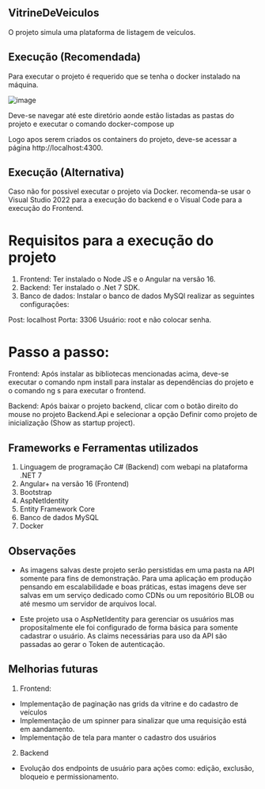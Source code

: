 ## VitrineDeVeiculos

 O projeto simula uma plataforma de listagem de veículos.

## Execução (Recomendada)

Para executar o projeto é requerido que se tenha o docker instalado na máquina.

![image](https://github.com/filipimosquini/VitrineDeVeiculos/assets/5280221/734b66b7-dfb4-4d88-819a-9389a4fa9de3)

Deve-se navegar até este diretório aonde estão listadas as pastas do projeto e executar o comando docker-compose up

Logo apos serem criados os containers do projeto, deve-se acessar a página http://localhost:4300.

## Execução (Alternativa)

Caso não for possivel executar o projeto via Docker. recomenda-se usar o Visual Studio 2022 para a execução do backend
e o Visual Code para a execução do Frontend.

# Requisitos para a execução do projeto

1. Frontend: Ter instalado o Node JS e o Angular na versão 16.
2. Backend: Ter instalado o .Net 7 SDK.
3. Banco de dados: Instalar o banco de dados MySQl realizar as seguintes configurações:

Post: localhost
Porta: 3306
Usuário: root e não colocar senha.

# Passo a passo:

Frontend:
Após instalar as bibliotecas mencionadas acima, deve-se executar o comando npm install para instalar as dependências do projeto
e o comando ng s para executar o frontend.

Backend:
Após baixar o projeto backend, clicar com o botão direito do mouse no projeto Backend.Api e selecionar a opção Definir como projeto de inicialização (Show as startup project).

## Frameworks e Ferramentas utilizados

1. Linguagem de programação C# (Backend) com webapi na plataforma .NET 7
2. Angular+ na versão 16 (Frontend)
3. Bootstrap
4. AspNetIdentity
5. Entity Framework Core
6. Banco de dados MySQL
7. Docker

## Observações

* As imagens salvas deste projeto serão persistidas em uma pasta na API somente para fins de demonstração. Para uma aplicação em produção
pensando em escalabilidade e boas práticas, estas imagens deve ser salvas em um serviço dedicado como CDNs ou um repositório BLOB ou até
mesmo um servidor de arquivos local.

* Este projeto usa o AspNetIdentity para gerenciar os usuários mas propositalmente ele foi configurado de forma básica para somente cadastrar o usuário.
As claims necessárias para uso da API são passadas ao gerar o Token de autenticação.


## Melhorias futuras

1. Frontend: 

* Implementação de paginação nas grids da vitrine e do cadastro de veículos
* Implementação de um spinner para sinalizar que uma requisição está em aandamento.
* Implementação de tela para manter o cadastro dos usuários
 
2. Backend

* Evolução dos endpoints de usuário para ações como: edição, exclusão, bloqueio e permissionamento.
